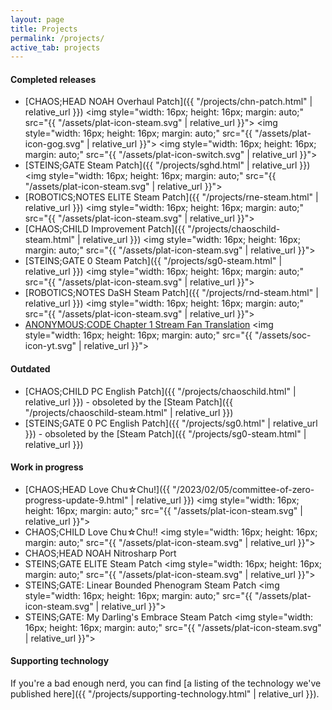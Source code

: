 ```yaml
---
layout: page
title: Projects
permalink: /projects/
active_tab: projects
---
```


#### Completed releases

* [CHAOS;HEAD NOAH Overhaul Patch]({{ "/projects/chn-patch.html" | relative_url }})
    <img style="width: 16px; height: 16px; margin: auto;" src="{{ "/assets/plat-icon-steam.svg" | relative_url }}">
    <img style="width: 16px; height: 16px; margin: auto;" src="{{ "/assets/plat-icon-gog.svg" | relative_url }}">
    <img style="width: 16px; height: 16px; margin: auto;" src="{{ "/assets/plat-icon-switch.svg" | relative_url }}">
* [STEINS;GATE Steam Patch]({{ "/projects/sghd.html" | relative_url }}) 
    <img style="width: 16px; height: 16px; margin: auto;" src="{{ "/assets/plat-icon-steam.svg" | relative_url }}">
* [ROBOTICS;NOTES ELITE Steam Patch]({{ "/projects/rne-steam.html" | relative_url }})
    <img style="width: 16px; height: 16px; margin: auto;" src="{{ "/assets/plat-icon-steam.svg" | relative_url }}">
* [CHAOS;CHILD Improvement Patch]({{ "/projects/chaoschild-steam.html" | relative_url }})
    <img style="width: 16px; height: 16px; margin: auto;" src="{{ "/assets/plat-icon-steam.svg" | relative_url }}">
* [STEINS;GATE 0 Steam Patch]({{ "/projects/sg0-steam.html" | relative_url }})
    <img style="width: 16px; height: 16px; margin: auto;" src="{{ "/assets/plat-icon-steam.svg" | relative_url }}">
* [ROBOTICS;NOTES DaSH Steam Patch]({{ "/projects/rnd-steam.html" | relative_url }})
    <img style="width: 16px; height: 16px; margin: auto;" src="{{ "/assets/plat-icon-steam.svg" | relative_url }}">
* [ANONYMOUS;CODE Chapter 1 Stream Fan Translation](https://www.youtube.com/playlist?list=PLeViZIz-t1nfNxhH1MUmD6xzSU9c7n6_8)
    <img style="width: 16px; height: 16px; margin: auto;" src="{{ "/assets/soc-icon-yt.svg" | relative_url }}">

#### Outdated

* [CHAOS;CHILD PC English Patch]({{ "/projects/chaoschild.html" | relative_url }}) - obsoleted by the [Steam Patch]({{ "/projects/chaoschild-steam.html" | relative_url }})
* [STEINS;GATE 0 PC English Patch]({{ "/projects/sg0.html" | relative_url }}) - obsoleted by the [Steam Patch]({{ "/projects/sg0-steam.html" | relative_url }})

#### Work in progress
* [CHAOS;HEAD Love Chu☆Chu!]({{ "/2023/02/05/committee-of-zero-progress-update-9.html" | relative_url }})
    <img style="width: 16px; height: 16px; margin: auto;" src="{{ "/assets/plat-icon-steam.svg" | relative_url }}">
* CHAOS;CHILD Love Chu☆Chu!!
    <img style="width: 16px; height: 16px; margin: auto;" src="{{ "/assets/plat-icon-steam.svg" | relative_url }}">
* CHAOS;HEAD NOAH Nitrosharp Port
* STEINS;GATE ELITE Steam Patch
    <img style="width: 16px; height: 16px; margin: auto;" src="{{ "/assets/plat-icon-steam.svg" | relative_url }}">
* STEINS;GATE: Linear Bounded Phenogram Steam Patch
    <img style="width: 16px; height: 16px; margin: auto;" src="{{ "/assets/plat-icon-steam.svg" | relative_url }}">
* STEINS;GATE: My Darling's Embrace Steam Patch
    <img style="width: 16px; height: 16px; margin: auto;" src="{{ "/assets/plat-icon-steam.svg" | relative_url }}">

#### Supporting technology

If you're a bad enough nerd, you can find [a listing of the technology we've published here]({{ "/projects/supporting-technology.html" | relative_url }}).
